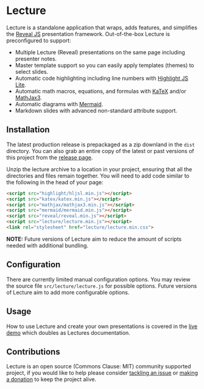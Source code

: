 # Lecture

Lecture is a standalone application that wraps, adds features, and simplifies the [Reveal JS](https://revealjs.com/) presentation framework. Out-of-the-box Lecture is preconfigured to support:

- Multiple Lecture (Reveal) presentations on the same page including presenter notes.
- Master template support so you can easily apply templates (themes) to select slides.
- Automatic code highlighting including line numbers with [Highlight JS Lite](https://github.com/caboodle-tech/highlight-js-lite).
- Automatic math macros, equations, and formulas with [KaTeX](https://katex.org/) and/or [MathJax3](https://www.mathjax.org/).
- Automatic diagrams with [Mermaid](https://mermaid.js.org/).
- Markdown slides with advanced non-standard attribute support.

## Installation

The latest production release is prepackaged as a zip downland in the `dist` directory. You can also grab an entire copy of the latest or past versions of this project from the [release page](https://github.com/caboodle-tech/lecture/releases).

Unzip the lecture archive to a location in your project, ensuring that all the directories and files remain together. You will need to add code similar to the following in the head of your page:

```html
<script src="highlight/hljsl.min.js"></script>
<script src="katex/katex.min.js"></script>
<script src="mathjax/mathjax3.min.js"></script>
<script src="mermaid/mermaid.min.js"></script>
<script src="reveal/reveal.min.js"></script>
<script src="lecture/lecture.min.js"></script>
<link rel="stylesheet" href="lecture/lecture.min.css">
```

**NOTE:** Future versions of Lecture aim to reduce the amount of scripts needed with additional bundling.

## Configuration

There are currently limited manual configuration options. You may review the source file `src/lecture/lecture.js` for possible options. Future versions of Lecture aim to add more configurable options.

## Usage

How to use Lecture and create your own presentations is covered in the [live demo](https://caboodle-tech.github.io/lecture/) which doubles as Lectures documentation.

## Contributions

Lecture is an open source (Commons Clause: MIT) community supported project, if you would like to help please consider <a href="https://github.com/caboodle-tech/lecture/issues" target="_blank">tackling an issue</a> or <a href="https://ko-fi.com/caboodletech" target="_blank">making a donation</a> to keep the project alive.